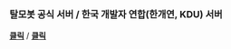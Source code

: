 ### 탈모봇 공식 서버 / 한국 개발자 연합(한개연, KDU) 서버
[**클릭**](https://discord.gg/bAWqHVk) / [**클릭**](https://discord.gg/PGV3tKV)
